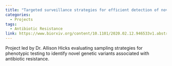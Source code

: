 ```yaml
---
title: "Targeted surveillance strategies for efficient detection of novel antibiotic resistance variants"
categories:
  - Projects
tags:
  - Antibiotic Resistance
link: https://www.biorxiv.org/content/10.1101/2020.02.12.946533v1.abstract
---
```


Project led by Dr. Allison Hicks evaluating sampling strategies for phenotypic testing to identify novel genetic variants associated with antibiotic resistance.
